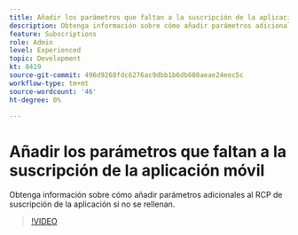 ```yaml
---
title: Añadir los parámetros que faltan a la suscripción de la aplicación móvil
description: Obtenga información sobre cómo añadir parámetros adicionales al RCP de suscripción de la aplicación si no se rellenan.
feature: Subscriptions
role: Admin
level: Experienced
topic: Development
kt: 8419
source-git-commit: 496d9268fdc6276ac9dbb1b6db608aeae24eec5c
workflow-type: tm+mt
source-wordcount: '46'
ht-degree: 0%

---
```



# Añadir los parámetros que faltan a la suscripción de la aplicación móvil

Obtenga información sobre cómo añadir parámetros adicionales al RCP de suscripción de la aplicación si no se rellenan.

>[!VIDEO](https://video.tv.adobe.com/v/335950?quality=12)
